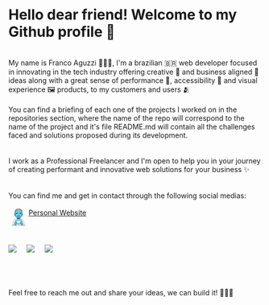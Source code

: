 # Hello dear friend! Welcome to my Github profile 👋
<br>
My name is Franco Aguzzi 👨🏼‍💻, I'm a brazilian 🇧🇷 web developer focused in innovating in the tech industry offering creative 🎨 and business aligned 🏤 ideas along with a great sense of performance 🚀, accessibility 🦾 and visual experience 🖼 products, to my customers and users 🫂
<br>
<br>
You can find a briefing of each one of the projects I worked on in the repositories section, where the name of the repo will correspond to the name of the project and it's file README.md will contain all the challenges faced and solutions proposed during its development.
<br>
<br>
<br>
I work as a Professional Freelancer and I'm open to help you in your journey of creating performant and innovative web solutions for your business ✨ 
<br>
<br>
<br>
You can find me and get in contact through the following social medias:
<br>
<br>

<div style="display: flex; margin-bottom: 20px">
<img src="/personal-website.png" width="40px" /> 
<a href="https://francoaguzzi.com">Personal Website</a>
</div>

<br>

<div style="display: flex">
  
<a href="https://www.linkedin.com/in/franco-aguzzi-546506184/" style="margin-right: 20px">
  <img src="https://img.shields.io/badge/linkedin-%230077B5.svg?style=for-the-badge&logo=linkedin&logoColor=white" />
</a>
  
<a href="https://wa.me/5548996050413/" style="margin-right: 20px">
  <img src="https://img.shields.io/badge/WhatsApp-25D366?style=for-the-badge&logo=whatsapp&logoColor=white"/>
</a>
  
<a href="https://github.com/FrancoAguzzi/">
  <img src="https://img.shields.io/badge/GitHub-100000?style=for-the-badge&logo=github&logoColor=white"/>
</a>
  
</div>

<br>

<div style="display: flex">
</div>
<br>
<br>
<br>
Feel free to reach me out and share your ideas, we can build it! ✋🏼😉
